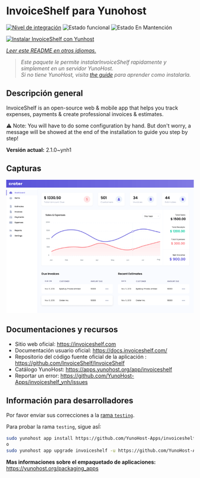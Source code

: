 <!--
Este archivo README esta generado automaticamente<https://github.com/YunoHost/apps/tree/master/tools/readme_generator>
No se debe editar a mano.
-->

# InvoiceShelf para Yunohost

[![Nivel de integración](https://apps.yunohost.org/badge/integration/invoiceshelf)](https://ci-apps.yunohost.org/ci/apps/invoiceshelf/)
![Estado funcional](https://apps.yunohost.org/badge/state/invoiceshelf)
![Estado En Mantención](https://apps.yunohost.org/badge/maintained/invoiceshelf)

[![Instalar InvoiceShelf con Yunhost](https://install-app.yunohost.org/install-with-yunohost.svg)](https://install-app.yunohost.org/?app=invoiceshelf)

*[Leer este README en otros idiomas.](./ALL_README.md)*

> *Este paquete le permite instalarInvoiceShelf rapidamente y simplement en un servidor YunoHost.*  
> *Si no tiene YunoHost, visita [the guide](https://yunohost.org/install) para aprender como instalarla.*

## Descripción general

InvoiceShelf is an open-source web & mobile app that helps you track expenses, payments & create professional invoices & estimates.

⚠️ Note: You will have to do some configuration by hand. But don't worry, a message will be showed at the end of the installation to guide you step by step!


**Versión actual:** 2.1.0~ynh1

## Capturas

![Captura de InvoiceShelf](./doc/screenshots/screenshot.png)

## Documentaciones y recursos

- Sitio web oficial: <https://invoiceshelf.com>
- Documentación usuario oficial: <https://docs.invoiceshelf.com/>
- Repositorio del código fuente oficial de la aplicación : <https://github.com/InvoiceShelf/InvoiceShelf>
- Catálogo YunoHost: <https://apps.yunohost.org/app/invoiceshelf>
- Reportar un error: <https://github.com/YunoHost-Apps/invoiceshelf_ynh/issues>

## Información para desarrolladores

Por favor enviar sus correcciones a la [rama `testing`](https://github.com/YunoHost-Apps/invoiceshelf_ynh/tree/testing).

Para probar la rama `testing`, sigue asÍ:

```bash
sudo yunohost app install https://github.com/YunoHost-Apps/invoiceshelf_ynh/tree/testing --debug
o
sudo yunohost app upgrade invoiceshelf -u https://github.com/YunoHost-Apps/invoiceshelf_ynh/tree/testing --debug
```

**Mas informaciones sobre el empaquetado de aplicaciones:** <https://yunohost.org/packaging_apps>

